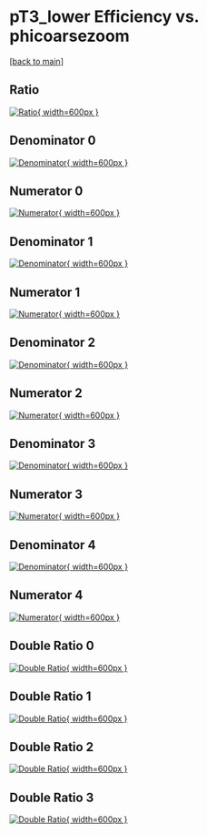 # pT3_lower Efficiency vs. phicoarsezoom

[[back to main](./)]



## Ratio

[![Ratio](../mtv/var/pT3_lower_base_321_1_eff_phicoarsezoom.png){ width=600px }](../mtv/var/pT3_lower_base_321_1_eff_phicoarsezoom.pdf)

## Denominator 0

[![Denominator](../mtv/den/pT3_lower_base_321_1_eff_phicoarsezoom_den0.png){ width=600px }](../mtv/den/pT3_lower_base_321_1_eff_phicoarsezoom_den0.pdf)

## Numerator 0

[![Numerator](../mtv/num/pT3_lower_base_321_1_eff_phicoarsezoom_num0.png){ width=600px }](../mtv/num/pT3_lower_base_321_1_eff_phicoarsezoom_num0.pdf)

## Denominator 1

[![Denominator](../mtv/den/pT3_lower_base_321_1_eff_phicoarsezoom_den1.png){ width=600px }](../mtv/den/pT3_lower_base_321_1_eff_phicoarsezoom_den1.pdf)

## Numerator 1

[![Numerator](../mtv/num/pT3_lower_base_321_1_eff_phicoarsezoom_num1.png){ width=600px }](../mtv/num/pT3_lower_base_321_1_eff_phicoarsezoom_num1.pdf)

## Denominator 2

[![Denominator](../mtv/den/pT3_lower_base_321_1_eff_phicoarsezoom_den2.png){ width=600px }](../mtv/den/pT3_lower_base_321_1_eff_phicoarsezoom_den2.pdf)

## Numerator 2

[![Numerator](../mtv/num/pT3_lower_base_321_1_eff_phicoarsezoom_num2.png){ width=600px }](../mtv/num/pT3_lower_base_321_1_eff_phicoarsezoom_num2.pdf)

## Denominator 3

[![Denominator](../mtv/den/pT3_lower_base_321_1_eff_phicoarsezoom_den3.png){ width=600px }](../mtv/den/pT3_lower_base_321_1_eff_phicoarsezoom_den3.pdf)

## Numerator 3

[![Numerator](../mtv/num/pT3_lower_base_321_1_eff_phicoarsezoom_num3.png){ width=600px }](../mtv/num/pT3_lower_base_321_1_eff_phicoarsezoom_num3.pdf)

## Denominator 4

[![Denominator](../mtv/den/pT3_lower_base_321_1_eff_phicoarsezoom_den4.png){ width=600px }](../mtv/den/pT3_lower_base_321_1_eff_phicoarsezoom_den4.pdf)

## Numerator 4

[![Numerator](../mtv/num/pT3_lower_base_321_1_eff_phicoarsezoom_num4.png){ width=600px }](../mtv/num/pT3_lower_base_321_1_eff_phicoarsezoom_num4.pdf)

## Double Ratio 0

[![Double Ratio](../mtv/ratio/pT3_lower_base_321_1_eff_phicoarsezoom_ratio0.png){ width=600px }](../mtv/ratio/pT3_lower_base_321_1_eff_phicoarsezoom_ratio0.pdf)

## Double Ratio 1

[![Double Ratio](../mtv/ratio/pT3_lower_base_321_1_eff_phicoarsezoom_ratio1.png){ width=600px }](../mtv/ratio/pT3_lower_base_321_1_eff_phicoarsezoom_ratio1.pdf)

## Double Ratio 2

[![Double Ratio](../mtv/ratio/pT3_lower_base_321_1_eff_phicoarsezoom_ratio2.png){ width=600px }](../mtv/ratio/pT3_lower_base_321_1_eff_phicoarsezoom_ratio2.pdf)

## Double Ratio 3

[![Double Ratio](../mtv/ratio/pT3_lower_base_321_1_eff_phicoarsezoom_ratio3.png){ width=600px }](../mtv/ratio/pT3_lower_base_321_1_eff_phicoarsezoom_ratio3.pdf)


